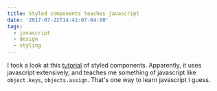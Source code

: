 ```yaml
---
title: Styled components teaches javascript
date: '2017-07-22T14:42:07-04:00'
tags:
  - javascript
  - design
  - styling
---
```

I took a look at this [tutorial](https://github.com/styled-components/styled-components/blob/master/docs/tips-and-tricks.md) of styled components. Apparently, it uses javascript extensively, and teaches me something of javascript like `object.keys`, `objects.assign`. That's one way to learn javascript I guess.​
